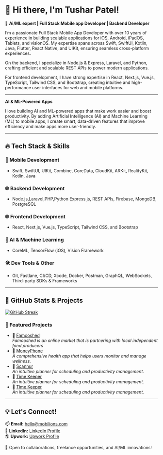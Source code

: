 # 👋 Hi there, I'm Tushar Patel!

🚀 **Ai/ML expert | Full Stack Mobile app Developer | Backend Developer**

I’m a passionate Full Stack Mobile App Developer with over 10 years of experience in building scalable applications for iOS, Android, iPadOS, Tablets, and visionOS. My expertise spans across Swift, SwiftUI, Kotlin, Java, Flutter, React Native, and UIKit, ensuring seamless cross-platform experiences.

On the backend, I specialize in Node.js & Express, Laravel, and Python, crafting efficient and scalable REST APIs to power modern applications.

For frontend development, I have strong expertise in React, Next.js, Vue.js, TypeScript, Tailwind CSS, and Bootstrap, creating intuitive and high-performance user interfaces for web and mobile platforms.

---
**AI & ML-Powered Apps**

I love building AI and ML-powered apps that make work easier and boost productivity. By adding Artificial Intelligence (AI) and Machine Learning (ML) to mobile apps, I create smart, data-driven features that improve efficiency and make apps more user-friendly.

---

## 🔥 Tech Stack & Skills
### 🎨 Mobile Development
- Swift, SwiftUI, UIKit, Combine, CoreData, CloudKit, ARKit, RealityKit, Kotlin, Java  

### 🌐 Backend Development
- Node.js,Laravel,PHP,Python Express.js, REST APIs, Firebase, MongoDB, PostgreSQL

### 🌐 Frontend Development
- React, Next.js, Vue.js, TypeScript, Tailwind CSS, and Bootstrap

### 🤖 AI & Machine Learning
- CoreML, TensorFlow (iOS), Vision Framework  

### 🛠️ Dev Tools & Other
- Git, Fastlane, CI/CD, Xcode, Docker, Postman, GraphQL, WebSockets, Third-party SDKs & Frameworks  

---

## 📌 GitHub Stats & Projects
[![GitHub Streak](https://streak-stats.demolab.com?user=gediyaprayag&theme=prussian&short_numbers=true)](https://git.io/streak-stats)

### 🚀 Featured Projects
- 📱 [Famooshed](https://play.google.com/store/apps/details?id=com.famooshed&hl=en)  
  *Famooshed is an online market that is partnering with local independent food producers*
- 📱 [MoneyPhone](https://play.google.com/store/apps/details?id=com.moneyphone.moneyphone)  
  *A comprehensive health app that helps users monitor and manage wellness.*
- 📱 [Scannur](https://apps.apple.com/in/app/scannur/id1560168842)  
  *An intuitive planner for scheduling and productivity management.*
- 📱 [Time Keeper](https://apps.apple.com/kw/app/time-keeper-kuwait/id1448231512)  
  *An intuitive planner for scheduling and productivity management.*
- 📱 [Time Keeper](https://apps.apple.com/kw/app/time-keeper-kuwait/id1448231512)  
  *An intuitive planner for scheduling and productivity management.*

---

## 💡 Let's Connect!
📫 **Email:** hello@mobilions.com  
💼 **LinkedIn:** [LinkedIn Profile](https://www.linkedin.com/in/tushar-patel-mobilions/)  
🌎 **Upwork:** [Upwork Profile](https://www.upwork.com/freelancers/tusharp)  

💙 Open to collaborations, freelance opportunities, and AI/ML innovations!
